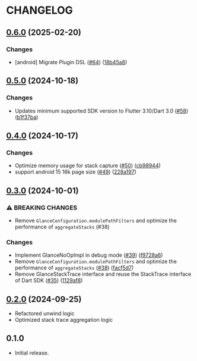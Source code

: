 # CHANGELOG

## [0.6.0](https://github.com/littleGnAl/glance/compare/0.5.0...0.6.0) (2025-02-20)

### Changes

* [android] Migrate Plugin DSL ([#64](https://github.com/littleGnAl/glance/issues/64)) ([18b45a8](https://github.com/littleGnAl/glance/commit/18b45a895bcdb1d422869c482e43ac0f14cfedb9))

## [0.5.0](https://github.com/littleGnAl/glance/compare/0.4.0...0.5.0) (2024-10-18)

### Changes

* Updates minimum supported SDK version to Flutter 3.10/Dart 3.0 ([#58](https://github.com/littleGnAl/glance/issues/58)) ([b1f37ba](https://github.com/littleGnAl/glance/commit/b1f37ba058b7f6e4aa9ea0ecbcfb1381c2fefb3e))

## [0.4.0](https://github.com/littleGnAl/glance/compare/0.3.0...0.4.0) (2024-10-17)

### Changes

* Optimize memory usage for stack capture ([#50](https://github.com/littleGnAl/glance/issues/50)) ([cb98944](https://github.com/littleGnAl/glance/commit/cb98944fc4b3a18fd1383b96a0fe5976c6f30452))
* support android 15 16k page size ([#49](https://github.com/littleGnAl/glance/issues/49)) ([228a197](https://github.com/littleGnAl/glance/commit/228a197904b1c4460cbe57e95ebd225e1b603775))

## [0.3.0](https://github.com/littleGnAl/glance/compare/0.2.0...0.3.0) (2024-10-01)


### ⚠ BREAKING CHANGES

* Remove `GlanceConfiguration.modulePathFilters` and optimize the performance of `aggregateStacks` (#38)

### Changes

* Implement GlanceNoOpImpl in debug mode ([#39](https://github.com/littleGnAl/glance/issues/39)) ([f9728a6](https://github.com/littleGnAl/glance/commit/f9728a65e2326df26099860a94616a101eb2efa7))
* Remove `GlanceConfiguration.modulePathFilters` and optimize the performance of `aggregateStacks` ([#38](https://github.com/littleGnAl/glance/issues/38)) ([facf5d7](https://github.com/littleGnAl/glance/commit/facf5d7aa745d73c1250942ac670fd14b57c73ea))
* Remove GlanceStackTrace interface and reuse the StackTrace interface of Dart SDK ([#35](https://github.com/littleGnAl/glance/issues/35)) ([1129af8](https://github.com/littleGnAl/glance/commit/1129af88bb5ad722b971dd4543f5d7e048c150ea))

## [0.2.0](https://github.com/littleGnAl/glance/compare/0.1.0...0.2.0) (2024-09-25)

* Refactored unwind logic
* Optimized stack trace aggregation logic

## 0.1.0

* Initial release.
